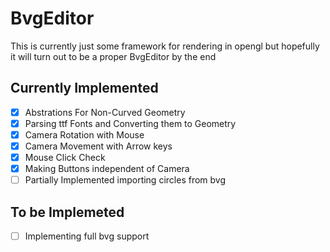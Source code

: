 # BvgEditor

This is currently just some framework for rendering in opengl but hopefully it will 
turn out to be a proper BvgEditor by the end 

## Currently Implemented ##
 - [x] Abstrations For Non-Curved Geometry
 - [x] Parsing ttf Fonts and Converting them to Geometry
 - [x] Camera Rotation with Mouse
 - [x] Camera Movement with Arrow keys
 - [x] Mouse Click Check
 - [x] Making Buttons independent of Camera
 - [ ] Partially Implemented importing circles from bvg
## To be Implemeted ##
 - [ ] Implementing full bvg support
